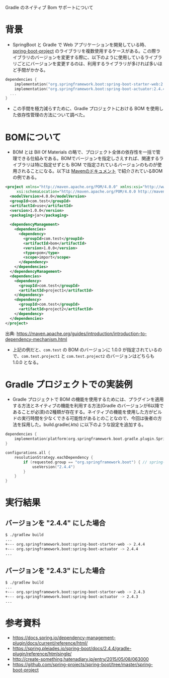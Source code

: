 Gradle のネイティブ Bom サポートについて

# 背景
- SpringBoot と Gradle で Web アプリケーションを開発している時、[spring-boot-project](https://github.com/spring-projects/spring-boot/tree/master/spring-boot-project) のライブラリを複数使用するケースがある。この際ライブラリのバージョンを変更する際に、以下のように使用しているライブラリごとにバージョンを変更するのは、利用するライブラリが多ければ多いほど手間がかかる。
```kt:build.gradle.kts
dependencies {
	implementation("org.springframework.boot:spring-boot-starter-web:2.4.4")
	implementation("org.springframework.boot:spring-boot-actuator:2.4.4")
  ...
}
```
- この手間を極力減らすために、Gradle プロジェクトにおける BOM を使用した依存性管理の方法について調べた。

# BOMについて
- BOM とは Bill Of Materials の略で、プロジェクト全体の依存性を一括で管理できる仕組みである。BOMでバージョンを指定しさえすれば、関連するライブラリは特に指定せずとも BOM で指定されているバージョンのものが使用されることになる。以下は [Mavenのドキュメント](https://maven.apache.org/guides/introduction/introduction-to-dependency-mechanism.html) で紹介されているBOMの例である。

```xml:pom.xml
<project xmlns="http://maven.apache.org/POM/4.0.0" xmlns:xsi="http://www.w3.org/2001/XMLSchema-instance"
     xsi:schemaLocation="http://maven.apache.org/POM/4.0.0 http://maven.apache.org/xsd/maven-4.0.0.xsd">
  <modelVersion>4.0.0</modelVersion>
  <groupId>com.test</groupId>
  <artifactId>use</artifactId>
  <version>1.0.0</version>
  <packaging>jar</packaging>
 
  <dependencyManagement>
    <dependencies>
      <dependency>
        <groupId>com.test</groupId>
        <artifactId>bom</artifactId>
        <version>1.0.0</version>
        <type>pom</type>
        <scope>import</scope>
      </dependency>
    </dependencies>
  </dependencyManagement>
  <dependencies>
    <dependency>
      <groupId>com.test</groupId>
      <artifactId>project1</artifactId>
    </dependency>
    <dependency>
      <groupId>com.test</groupId>
      <artifactId>project2</artifactId>
    </dependency>
  </dependencies>
</project>
```
出典: https://maven.apache.org/guides/introduction/introduction-to-dependency-mechanism.html

- 上記の例だと、`com.test` の BOM のバージョンに 1.0.0 が指定されているので、`com.test.project1` と `com.test.project2` のバージョンはどちらも 1.0.0 となる。

# Gradle プロジェクトでの実装例
- Gradle プロジェクトで BOM の機能を使用するためには、プラグインを適用する方法とネイティブの機能を利用する方法(Gradle のバージョンが6以降であることが必須)の2種類が存在する。ネイティブの機能を使用した方がビルドの実行時間を少なくできる可能性があるとのことなので、今回は後者の方法を採用した。build.gradle(.kts) に以下のような設定を追加する。

```kt:build.gradle.kts
dependencies {
	implementation(platform(org.springframework.boot.gradle.plugin.SpringBootPlugin.BOM_COORDINATES)) // Spring Boot の bom への依存関係を宣言
}

configurations.all {
    resolutionStrategy.eachDependency {
        if (requested.group == "org.springframework.boot") { // spring-boot-project のライブラリのバージョンを2.4.4に指定
            useVersion("2.4.4")
        }
    }
}
```

# 実行結果
## バージョンを "2.4.4" にした場合
```sh
$ ./gradlew build
...
+--- org.springframework.boot:spring-boot-starter-web -> 2.4.4
+--- org.springframework.boot:spring-boot-actuator -> 2.4.4
...
```

## バージョンを "2.4.3" にした場合
```sh
$ ./gradlew build
...
+--- org.springframework.boot:spring-boot-starter-web -> 2.4.3
+--- org.springframework.boot:spring-boot-actuator -> 2.4.3
...
```

# 参考資料
- https://docs.spring.io/dependency-management-plugin/docs/current/reference/html/
- https://spring.pleiades.io/spring-boot/docs/2.4.4/gradle-plugin/reference/htmlsingle/
- http://create-something.hatenadiary.jp/entry/2015/05/08/063000
- https://github.com/spring-projects/spring-boot/tree/master/spring-boot-project